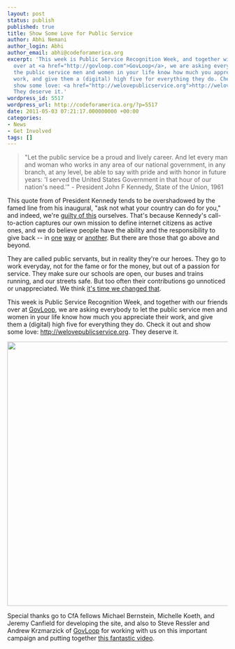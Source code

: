 ```yaml
---
layout: post
status: publish
published: true
title: Show Some Love for Public Service
author: Abhi Nemani
author_login: Abhi
author_email: abhi@codeforamerica.org
excerpt: 'This week is Public Service Recognition Week, and together with our friends
  over at <a href="http://govloop.com">GovLoop</a>, we are asking everybody to let
  the public service men and women in your life know how much you appreciate their
  work, and give them a (digital) high five for everything they do. Check it out and
  show some love: <a href="http://welovepublicservice.org">http://welovepublicservice.org</a>.
  They deserve it.'
wordpress_id: 5517
wordpress_url: http://codeforamerica.org/?p=5517
date: 2011-05-03 07:21:17.000000000 +00:00
categories:
- News
- Get Involved
tags: []
---
```

<blockquote>"Let the public service be a proud and lively career. And let every man and woman who works in any area of our national government, in any branch, at any level, be able to say with pride and with honor in future years: 'I served the United States Government in that hour of our nation's need.'" 
- President John F Kennedy, State of the Union, 1961 </blockquote>

This quote from of President Kennedy tends to be overshadowed by the famed line from his inaugural, "ask not what your country can do for you," and indeed, we're <a href="http://codeforamerica.org/binary-art/">guilty of this</a> ourselves. That's because Kennedy's call-to-action captures our own mission to define internet citizens as active ones, and we do believe people have the ability and the responsibility to give back -- in <a href="http://codeforamerica.org/2011/04/15/code-for-communities-rise-to-the-challenge/">one</a> <a href="http://codeforamerica.org/2011/04/27/apa-conference/">way</a> or <a href="http://codeforamerica.org/2011/02/02/clay-johnson-on-our-conspiracy-you-are-the-new-scribes/">another</a>. But there are those that go above and beyond. 

They are called public servants, but in reality they're our heroes. They go to work everyday, not for the fame or for the money, but out of a passion for service. They make sure our schools are open, our buses and trains running, and our streets safe. But too often their contributions go unnoticed or unappreciated. We think <a href="http://welovepublicservice.org">it's time we changed that</a>.

This week is Public Service Recognition Week, and together with our friends over at <a href="http://govloop.com">GovLoop</a>, we are asking everybody to let the public service men and women in your life know how much you appreciate their work, and give them a (digital) high five for everything they do. Check it out and show some love: <a href="http://welovepublicservice.org">http://welovepublicservice.org</a>. They deserve it.

<a href="http://welovepublicservice.org"><img src="http://codeforamerica.org/wp-content/uploads/2011/05/loveps2.png" alt="" title="loveps" width="604"  class="aligncenter size-full" /></a>

Special thanks go to CfA fellows Michael Bernstein, Michelle Koeth, and Jeremy Canfield for developing the site, and also to Steve Ressler and Andrew Krzmarzick of <a href="http://govloop.com">GovLoop</a> for working with us on this important campaign and putting together <a href="http://www.youtube.com/watch?v=bgM9cCm7SBA&feature=player_embedded">this fantastic video</a>.
